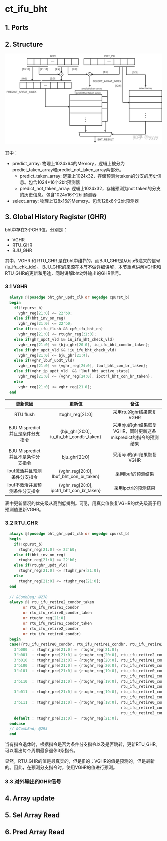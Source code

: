 # ct_ifu_bht

## 1. Ports

## 2. Structure

![bht_structure](./img/bht_structure.jpg)

其中：

- predict_array: 物理上1024x64的Memory，逻辑上被分为predict_taken_array和predict_not_taken_array两部分。
  - predict_taken_array: 逻辑上1024x32，存储预测为taken的分支的历史信息。包含1024*16个2bit预测器
  - predict_not_taken_array: 逻辑上1024x32，存储预测为not taken的分支的历史信息。包含1024x16个2bit预测器
- select_array: 物理上128x16的Memory。包含128x8个2bit预测器

## 3. Global History Register (GHR)

bht中存在3个GHR值，分别是：

- VGHR
- RTU_GHR
- BJU_GHR

其中，VGHR 和 RTU_GHR 是在bht中维护的，而BJU_GHR是从bju传递来的信号(iu_ifu_chk_idx)。
BJU_GHR的来源在本节不做详细讲解，本节重点讲解VGHR和RTU_GHR的更新和用途，同时讲解bht对外输出的GHR信号。

### 3.1 VGHR

```verilog
  always @(posedge bht_ghr_updt_clk or negedge cpurst_b)
  begin
    if(!cpurst_b)
      vghr_reg[21:0] <= 22'b0;
    else if(bht_inv_on_reg)
      vghr_reg[21:0] <= 22'b0;
    else if(rtu_ifu_flush && cp0_ifu_bht_en)
      vghr_reg[21:0] <= rtughr_reg[21:0];
    else if(ghr_updt_vld && iu_ifu_bht_check_vld)
      vghr_reg[21:0] <= {bju_ghr[20:0], iu_ifu_bht_condbr_taken};
    else if(ghr_updt_vld && !iu_ifu_bht_check_vld)
      vghr_reg[21:0] <= bju_ghr[21:0];
    else if(vghr_lbuf_updt_vld)
      vghr_reg[21:0] <= {vghr_reg[20:0], lbuf_bht_con_br_taken};
    else if(vghr_ip_updt_vld  && !lbuf_bht_active_state)
      vghr_reg[21:0] <= {vghr_reg[20:0], ipctrl_bht_con_br_taken};
    else
      vghr_reg[21:0] <= vghr_reg[21:0];
  end 
```

| 更新原因 | 更新值 | 备注 |
| :--: | :--: | :--: |
| RTU flush | rtughr_reg[21:0] | 采用rtu的ghr结果恢复VGHR |
| BJU Mispredict 并且是条件分支指令 | {bju_ghr[20:0], iu_ifu_bht_condbr_taken} | 采用bju的ghr结果恢复VGHR，同时更新这条mispredict的指令的预测结果 |
| BJU Mispredict 并且不是条件分支指令 | bju_ghr[21:0] | 采用bju的ghr结果恢复VGHR |
| lbuf激活并且预测条件分支指令 | {vghr_reg[20:0], lbuf_bht_con_br_taken} | 采用lbuf的预测结果 |
| lbuf不激活并且预测条件分支指令 | {vghr_reg[20:0], ipctrl_bht_con_br_taken} | 采用ipctrl的预测结果 |

表中更新情况的优先级从高到低排列。可见，用真实值恢复VGHR的优先级高于用预测值更新VGHR。

### 3.2 RTU_GHR

```verilog
  always @(posedge bht_ghr_updt_clk or negedge cpurst_b)
  begin
    if(!cpurst_b)
      rtughr_reg[21:0] <= 22'b0;
    else if(bht_inv_on_reg)
      rtughr_reg[21:0] <= 22'b0;
    else if(rtughr_updt_vld)
      rtughr_reg[21:0] <= rtughr_pre[21:0];
    else
      rtughr_reg[21:0] <= rtughr_reg[21:0];
  end

  // &CombBeg; @278
  always @( rtu_ifu_retire2_condbr_taken
        or rtu_ifu_retire1_condbr
        or rtu_ifu_retire0_condbr_taken
        or rtughr_reg[21:0]
        or rtu_ifu_retire1_condbr_taken
        or rtu_ifu_retire2_condbr
        or rtu_ifu_retire0_condbr)
  begin
  case({rtu_ifu_retire0_condbr, rtu_ifu_retire1_condbr, rtu_ifu_retire2_condbr})
    3'b000  : rtughr_pre[21:0] =  rtughr_reg[21:0];
    3'b001  : rtughr_pre[21:0] = {rtughr_reg[20:0], rtu_ifu_retire2_condbr_taken};
    3'b010  : rtughr_pre[21:0] = {rtughr_reg[20:0], rtu_ifu_retire1_condbr_taken};
    3'b100  : rtughr_pre[21:0] = {rtughr_reg[20:0], rtu_ifu_retire0_condbr_taken};
    3'b101  : rtughr_pre[21:0] = {rtughr_reg[19:0], rtu_ifu_retire0_condbr_taken, 
                                                    rtu_ifu_retire2_condbr_taken};
    3'b110  : rtughr_pre[21:0] = {rtughr_reg[19:0], rtu_ifu_retire0_condbr_taken, 
                                                    rtu_ifu_retire1_condbr_taken};
    3'b011  : rtughr_pre[21:0] = {rtughr_reg[19:0], rtu_ifu_retire1_condbr_taken, 
                                                    rtu_ifu_retire2_condbr_taken};
    3'b111  : rtughr_pre[21:0] = {rtughr_reg[18:0], rtu_ifu_retire0_condbr_taken, 
                                                    rtu_ifu_retire1_condbr_taken,
                                                    rtu_ifu_retire2_condbr_taken};
    default : rtughr_pre[21:0] =  rtughr_reg[21:0];
  endcase
  // &CombEnd; @295
  end
```

当有指令退休时，根据指令是否为条件分支指令以及是否跳转，更新RTU_GHR。可以看出每个周期最多退休3条指令。

显然，RTU_GHR的值是最真实的，但是旧的；VGHR的值是预测的，但是最新的。因此，在预测分支指令时，使用VGHR的值进行预测。

### 3.3 对外输出的GHR信号

## 4. Array update

## 5. Sel Array Read

## 6. Pred Array Read
